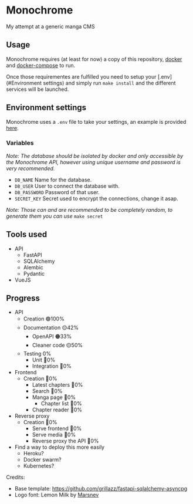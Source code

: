 # Monochrome
 My attempt at a generic manga CMS

## Usage
Monochrome requires (at least for now) a copy of this repository, [docker](https://docs.docker.com/engine/install/) 
and [docker-compose](https://docs.docker.com/compose/install/) to run.

Once those requirementes are fulfilled you need to setup your [.env](#Environment settings) and simply run 
`make install` and the different services will be launched.

## Environment settings
Monochrome uses a `.env` file to take your settings,
an example is provided [here](/D34DPlayer/Monochrome/blob/main/.env.example).

### Variables
*Note: The database should be isolated by docker and only accessible by the Monochrome API, however using 
unique username and password is very recommended.*

* `DB_NAME` Name for the database.
* `DB_USER` User to connect the database with.
* `DB_PASSWORD` Password of that user.
* `SECRET_KEY` Secret used to encrypt the connections, change it asap.

*Note: Those can and are recommended to be completely random, to generate them you can use* `make secret`

## Tools used
* API
  * FastAPI
  * SQLAlchemy
  * Alembic
  * Pydantic
* VueJS

## Progress
* API
  * Creation 🟢100%
  * Documentation 🟡42%
    * OpenAPI 🟠33%
    * Cleaner code 🟡50%
  * Testing 0%
    * Unit 🔴0%
    * Integration 🔴0%
* Frontend 
  * Creation 🔴0%
    * Latest chapters 🔴0%
    * Search 🔴0%
    * Manga page 🔴0%
      * Chapter list 🔴0%
    * Chapter reader 🔴0%
* Reverse proxy 
  * Creation 🔴0%
    * Serve frontend 🔴0%
    * Serve media 🔴0%
    * Reverse proxy the API 🔴0%
* Find a way to deploy this more easily
  * Heroku?
  * Docker swarm?
  * Kubernetes?
  
Credits:
* Base template: https://github.com/grillazz/fastapi-sqlalchemy-asyncpg
* Logo font: Lemon Milk by [Marsnev](https://marsnev.com/)
